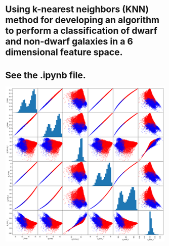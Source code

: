 # Using k-nearest neighbors (KNN) method for developing an algorithm to perform a classification of dwarf and non-dwarf galaxies in a 6 dimensional feature space.

# See the .ipynb file.


<p align="center">
<img src="dwarfs_nondwarfs_prop.png" width="800" />
</p>
